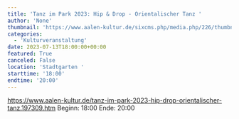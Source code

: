 ```yaml
---
title: 'Tanz im Park 2023: Hip & Drop - Orientalischer Tanz '
author: 'None'
thumbnail: 'https://www.aalen-kultur.de/sixcms.php/media.php/226/thumbnails/1-DSC_9073.jpg.573041.jpg'
categories:
  - 'Kulturveranstaltung'
date: 2023-07-13T18:00:00+00:00
featured: True
canceled: False
location: 'Stadtgarten '
starttime: '18:00'
endtime: '20:00'
---
```

https://www.aalen-kultur.de/tanz-im-park-2023-hip-drop-orientalischer-tanz.197309.htm
Beginn: 18:00
 Ende: 20:00